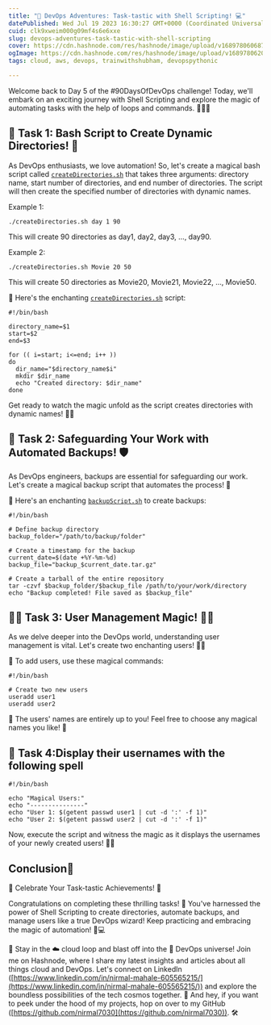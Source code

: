 ```yaml
---
title: "🚀 DevOps Adventures: Task-tastic with Shell Scripting! 💻"
datePublished: Wed Jul 19 2023 16:30:27 GMT+0000 (Coordinated Universal Time)
cuid: clk9xweim000g09mf4s6e6xxe
slug: devops-adventures-task-tastic-with-shell-scripting
cover: https://cdn.hashnode.com/res/hashnode/image/upload/v1689780606870/0f9a3473-6225-446a-8210-b1133346261a.png
ogImage: https://cdn.hashnode.com/res/hashnode/image/upload/v1689780620345/3d61e15f-6f22-4056-ae9c-5039ae50e5fb.png
tags: cloud, aws, devops, trainwithshubham, devopspythonic

---
```


Welcome back to Day 5 of the #90DaysOfDevOps challenge! Today, we'll embark on an exciting journey with Shell Scripting and explore the magic of automating tasks with the help of loops and commands. 🧙‍♂️✨

## 🐚 Task 1: Bash Script to Create Dynamic Directories! 📁

As DevOps enthusiasts, we love automation! So, let's create a magical bash script called [`createDirectories.sh`](http://createDirectories.sh) that takes three arguments: directory name, start number of directories, and end number of directories. The script will then create the specified number of directories with dynamic names.

Example 1:

```plaintext
./createDirectories.sh day 1 90
```

This will create 90 directories as day1, day2, day3, ..., day90.

Example 2:

```plaintext
./createDirectories.sh Movie 20 50
```

This will create 50 directories as Movie20, Movie21, Movie22, ..., Movie50.

🌟 Here's the enchanting [`createDirectories.sh`](http://createDirectories.sh) script:

```plaintext
#!/bin/bash

directory_name=$1
start=$2
end=$3

for (( i=start; i<=end; i++ ))
do
  dir_name="$directory_name$i"
  mkdir $dir_name
  echo "Created directory: $dir_name"
done
```

Get ready to watch the magic unfold as the script creates directories with dynamic names! 🌠🔮

## 📁 Task 2: Safeguarding Your Work with Automated Backups! 🛡️

As DevOps engineers, backups are essential for safeguarding our work. Let's create a magical backup script that automates the process! 🧹

🌟 Here's an enchanting [`backupScript.sh`](http://backupScript.sh) to create backups:

```plaintext
#!/bin/bash

# Define backup directory
backup_folder="/path/to/backup/folder" 

# Create a timestamp for the backup
current_date=$(date +%Y-%m-%d)
backup_file="backup_$current_date.tar.gz"

# Create a tarball of the entire repository
tar -czvf $backup_folder/$backup_file /path/to/your/work/directory
echo "Backup completed! File saved as $backup_file"
```

## 🧙‍♂️ Task 3: User Management Magic! 🧔👩

As we delve deeper into the DevOps world, understanding user management is vital. Let's create two enchanting users! 🧙‍♀️

🌟 To add users, use these magical commands:

```plaintext
#!/bin/bash

# Create two new users
useradd user1
useradd user2
```

💼 The users' names are entirely up to you! Feel free to choose any magical names you like! 🌟

## 🌠 Task 4:Display their usernames with the following spell

```plaintext
#!/bin/bash

echo "Magical Users:"
echo "---------------"
echo "User 1: $(getent passwd user1 | cut -d ':' -f 1)"
echo "User 2: $(getent passwd user2 | cut -d ':' -f 1)"
```

Now, execute the script and witness the magic as it displays the usernames of your newly created users! 🌟🎉

## Conclusion🎉

🚀 Celebrate Your Task-tastic Achievements! 🎉

Congratulations on completing these thrilling tasks! 🎉 You've harnessed the power of Shell Scripting to create directories, automate backups, and manage users like a true DevOps wizard! Keep practicing and embracing the magic of automation! 🌟💻

📢 Stay in the ☁️ cloud loop and blast off into the 🚀 DevOps universe! Join me on Hashnode, where I share my latest insights and articles about all things cloud and DevOps. Let's connect on LinkedIn ([https://www.linkedin.com/in/nirmal-mahale-605565215/](https://www.linkedin.com/in/nirmal-mahale-605565215/)) and explore the boundless possibilities of the tech cosmos together. 🌌 And hey, if you want to peek under the hood of my projects, hop on over to my GitHub ([https://github.com/nirmal7030](https://github.com/nirmal7030)). 🛠️